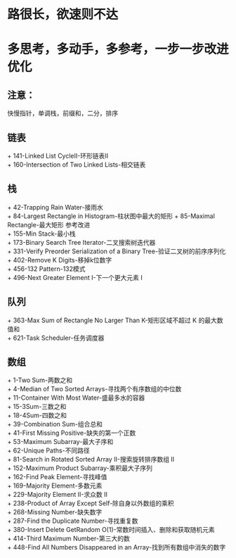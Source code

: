 # 路很长，欲速则不达
# 多思考，多动手，多参考，一步一步改进优化
## 注意：
快慢指针，单调栈，前缀和，二分，排序

## 链表
\+ 141-Linked List CycleII-环形链表II  
\+ 160-Intersection of Two Linked Lists-相交链表  

## 栈
\+ 42-Trapping Rain Water-接雨水  
\+ 84-Largest Rectangle in Histogram-柱状图中最大的矩形
\+ 85-Maximal Rectangle-最大矩形 参考改进  
\+ 155-Min Stack-最小栈  
\+ 173-Binary Search Tree Iterator-二叉搜索树迭代器  
\+ 331-Verify Preorder Serialization of a Binary Tree-验证二叉树的前序序列化  
\+ 402-Remove K Digits-移掉k位数字  
\+ 456-132 Pattern-132模式  
\+ 496-Next Greater Element I-下一个更大元素 I  

## 队列
\+ 363-Max Sum of Rectangle No Larger Than K-矩形区域不超过 K 的最大数值和  
\+ 621-Task Scheduler-任务调度器  

## 数组
\+ 1-Two Sum-两数之和  
\+ 4-Median of Two Sorted Arrays-寻找两个有序数组的中位数  
\+ 11-Container With Most Water-盛最多水的容器  
\+ 15-3Sum-三数之和  
\+ 18-4Sum-四数之和  
\+ 39-Combination Sum-组合总和  
\+ 41-First Missing Positive-缺失的第一个正数  
\+ 53-Maximum Subarray-最大子序和  
\+ 62-Unique Paths-不同路径  
\+ 81-Search in Rotated Sorted Array II-搜索旋转排序数组 II  
\+ 152-Maximum Product Subarray-乘积最大子序列  
\+ 162-Find Peak Element-寻找峰值  
\+ 169-Majority Element-多数元素  
\+ 229-Majority Element II-求众数 II  
\+ 238-Product of Array Except Self-除自身以外数组的乘积  
\+ 268-Missing Number-缺失数字  
\+ 287-Find the Duplicate Number-寻找重复数  
\+ 380-Insert Delete GetRandom O(1)-常数时间插入、删除和获取随机元素  
\+ 414-Third Maximum Number-第三大的数  
\+ 448-Find All Numbers Disappeared in an Array-找到所有数组中消失的数字  
